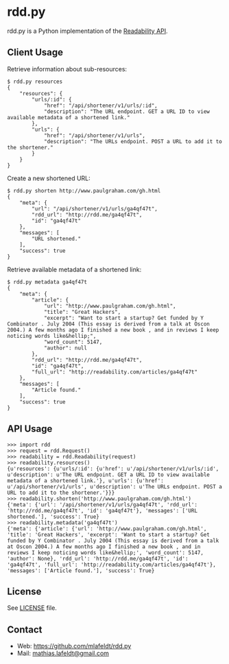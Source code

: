 rdd.py
======

rdd.py is a Python implementation of the [Readability API].


Client Usage
------------

Retrieve information about sub-resources:

    $ rdd.py resources
    {
        "resources": {
            "urls/:id": {
                "href": "/api/shortener/v1/urls/:id", 
                "description": "The URL endpoint. GET a URL ID to view available metadata of a shortened link."
            }, 
            "urls": {
                "href": "/api/shortener/v1/urls", 
                "description": "The URLs endpoint. POST a URL to add it to the shortener."
            }
        }
    }

Create a new shortened URL:

    $ rdd.py shorten http://www.paulgraham.com/gh.html
    {
        "meta": {
            "url": "/api/shortener/v1/urls/ga4qf47t", 
            "rdd_url": "http://rdd.me/ga4qf47t", 
            "id": "ga4qf47t"
        }, 
        "messages": [
            "URL shortened."
        ], 
        "success": true
    }

Retrieve available metadata of a shortened link:

    $ rdd.py metadata ga4qf47t
    {
        "meta": {
            "article": {
                "url": "http://www.paulgraham.com/gh.html", 
                "title": "Great Hackers", 
                "excerpt": "Want to start a startup? Get funded by Y Combinator . July 2004 (This essay is derived from a talk at Oscon 2004.) A few months ago I finished a new book , and in reviews I keep noticing words like&hellip;", 
                "word_count": 5147, 
                "author": null
            }, 
            "rdd_url": "http://rdd.me/ga4qf47t", 
            "id": "ga4qf47t", 
            "full_url": "http://readability.com/articles/ga4qf47t"
        }, 
        "messages": [
            "Article found."
        ], 
        "success": true
    }


API Usage
---------

    >>> import rdd
    >>> request = rdd.Request()
    >>> readability = rdd.Readability(request)
    >>> readability.resources()
    {u'resources': {u'urls/:id': {u'href': u'/api/shortener/v1/urls/:id', u'description': u'The URL endpoint. GET a URL ID to view available metadata of a shortened link.'}, u'urls': {u'href': u'/api/shortener/v1/urls', u'description': u'The URLs endpoint. POST a URL to add it to the shortener.'}}}
    >>> readability.shorten('http://www.paulgraham.com/gh.html')
    {'meta': {'url': '/api/shortener/v1/urls/ga4qf47t', 'rdd_url': 'http://rdd.me/ga4qf47t', 'id': 'ga4qf47t'}, 'messages': ['URL shortened.'], 'success': True}
    >>> readability.metadata('ga4qf47t')
    {'meta': {'article': {'url': 'http://www.paulgraham.com/gh.html', 'title': 'Great Hackers', 'excerpt': 'Want to start a startup? Get funded by Y Combinator . July 2004 (This essay is derived from a talk at Oscon 2004.) A few months ago I finished a new book , and in reviews I keep noticing words like&hellip;', 'word_count': 5147, 'author': None}, 'rdd_url': 'http://rdd.me/ga4qf47t', 'id': 'ga4qf47t', 'full_url': 'http://readability.com/articles/ga4qf47t'}, 'messages': ['Article found.'], 'success': True}


License
-------

See [LICENSE] file.


Contact
-------

* Web: <https://github.com/mlafeldt/rdd.py>
* Mail: <mathias.lafeldt@gmail.com>


[Readability API]: https://www.readability.com/publishers/rdd
[LICENSE]: https://github.com/mlafeldt/rdd.py/blob/master/LICENSE
